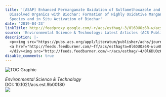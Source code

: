```yaml
---
title: '[ASAP] Enhanced Permanganate Oxidation of Sulfamethoxazole and Removal of
  Dissolved Organics with Biochar: Formation of Highly Oxidative Manganese Intermediate
  Species and in Situ Activation of Biochar'
date: '2019-04-23'
linkTitle: http://feedproxy.google.com/~r/acs/esthag/~3/0l6DUOz6R-w/acs.est.9b00180
source: 'Environmental Science & Technology: Latest Articles (ACS Publications)'
description: |-
  <p><img src="https://pubs.acs.org/appl/literatum/publisher/achs/journals/content/esthag/0/esthag.ahead-of-print/acs.est.9b00180/20190422/images/medium/es-2019-00180t_0009.gif" alt="TOC Graphic"/></p><div><cite>Environmental Science & Technology</cite></div><div>DOI: 10.1021/acs.est.9b00180</div><div class="feedflare">
  <a href="http://feeds.feedburner.com/~ff/acs/esthag?a=0l6DUOz6R-w:u4U742xjtfU:yIl2AUoC8zA"><img src="http://feeds.feedburner.com/~ff/acs/esthag?d=yIl2AUoC8zA" border="0"></img></a>
  </div><img src="http://feeds.feedburner.com/~r/acs/esthag/~4/0l6DUOz6R-w" height="1" width="1" ...
disable_comments: true
---
```

<p><img src="https://pubs.acs.org/appl/literatum/publisher/achs/journals/content/esthag/0/esthag.ahead-of-print/acs.est.9b00180/20190422/images/medium/es-2019-00180t_0009.gif" alt="TOC Graphic"/></p><div><cite>Environmental Science & Technology</cite></div><div>DOI: 10.1021/acs.est.9b00180</div><div class="feedflare">
<a href="http://feeds.feedburner.com/~ff/acs/esthag?a=0l6DUOz6R-w:u4U742xjtfU:yIl2AUoC8zA"><img src="http://feeds.feedburner.com/~ff/acs/esthag?d=yIl2AUoC8zA" border="0"></img></a>
</div><img src="http://feeds.feedburner.com/~r/acs/esthag/~4/0l6DUOz6R-w" height="1" width="1" ...